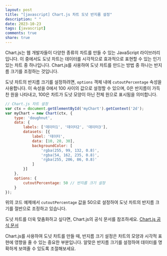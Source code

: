 ```yaml
---
layout: post
title: "[javascript] Chart.js 차트 도넛 반지름 설정"
description: " "
date: 2023-10-23
tags: [javascript]
comments: true
share: true
---
```


Chart.js는 웹 개발자들이 다양한 종류의 차트를 만들 수 있는 JavaScript 라이브러리입니다. 이 중에서도 도넛 차트는 데이터를 시각적으로 효과적으로 표현할 수 있는 인기 있는 차트 중 하나입니다. Chart.js를 사용하여 도넛 차트를 만드는 방법 중 하나는 반지름 크기를 조정하는 것입니다.

도넛 차트의 반지름 크기를 설정하려면, `options` 객체 내에 `cutoutPercentage` 속성을 사용합니다. 이 속성을 0에서 100 사이의 값으로 설정할 수 있으며, 0은 반지름이 가득 찬 원을 나타내고, 100은 차트가 도넛 모양이 아닌 전체 원으로 표시됨을 의미합니다.

```javascript
// Chart.js 차트 설정
var ctx = document.getElementById('myChart').getContext('2d');
var myChart = new Chart(ctx, {
    type: 'doughnut',
    data: {
        labels: ['데이터1', '데이터2', '데이터3'],
        datasets: [{
            label: '데이터',
            data: [10, 20, 30],
            backgroundColor: [
                'rgba(255, 99, 132, 0.8)',
                'rgba(54, 162, 235, 0.8)',
                'rgba(255, 206, 86, 0.8)'
            ]
        }]
    },
    options: {
        cutoutPercentage: 50 // 반지름 크기 설정
    }
});
```

위의 코드 예제에서 `cutoutPercentage` 값을 50으로 설정하여 도넛 차트의 반지름 크기를 절반으로 조정하고 있습니다.

도넛 차트를 더욱 맞춤화하고 싶다면, Chart.js의 공식 문서를 참조하세요. [Chart.js 공식 문서](https://www.chartjs.org/docs/latest/)

Chart.js를 사용하여 도넛 차트를 만들 때, 반지름 크기 설정은 차트의 모양과 시각적 표현에 영향을 줄 수 있는 중요한 부분입니다. 알맞은 반지름 크기를 설정하여 데이터를 명확하게 보여줄 수 있도록 조절해보세요.